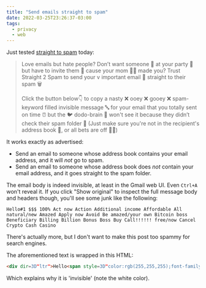 ```yaml
---
title: "Send emails straight to spam"
date: 2022-03-25T23:26:37-03:00
tags:
  - privacy
  - web
---
```


Just tested [straight to spam](https://straight2spam.xyz) today:

> Love emails but hate people? Don’t want someone 🤡 at your party 🥳 but have to invite them 🤢 cause your mom 💁‍♀️ made you? Trust Straight 2 Spam to send your v important email 📧 straight to their spam 🗑
>
> Click the button below👇 to copy a nasty ❌ ooey ❌ gooey ❌ spam-keyword filled invisible message 🔤 for your email that you totally sent on time ⏰ but the 🐦 dodo-brain 🧠 won't see it because they didn’t check their spam folder 📂 (Just make sure you're not in the recipient's address book 📇, or all bets are off 🙅‍♀️)

It works exactly as advertised:

- Send an email to someone whose address book contains your email address, and it will _not_ go to spam.
- Send an email to someone whose address book does _not_ contain your email address, and it goes straight to the spam folder.

The email body is indeed invisible, at least in the Gmail web UI. Even `Ctrl+A` won't reveal it. If you click "Show original" to inspect the full message body and headers though, you'll see some junk like the following:

```text
Hello#1 $$$ 100% Act now Action Additional income Affordable All
natural/new Amazed Apply now Avoid Be amazed/your own Bitcoin boss
Beneficiary Billing Billion Bonus Boss Buy Call!!!!!! free/now Cancel
Crypto Cash Casino
```

There's actually more, but I don't want to make this post too spammy for search engines.

The aforementioned text is wrapped in this HTML:

```html
<div dir=3D"ltr">Hello<span style=3D"color:rgb(255,255,255);font-family:&quot;Comic Sans MS&quot;;font-size:1px">
```

Which explains why it is 'invisible' (note the white color).
